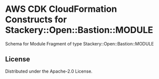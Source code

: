 # AWS CDK CloudFormation Constructs for Stackery::Open::Bastion::MODULE

Schema for Module Fragment of type Stackery::Open::Bastion::MODULE
## License

Distributed under the Apache-2.0 License.